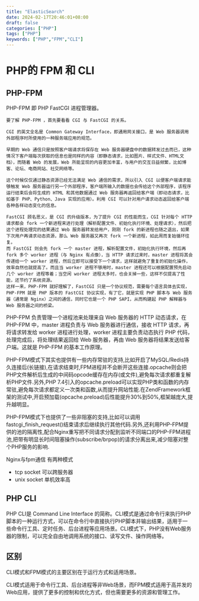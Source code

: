```yaml
---
title: "ElasticSearch"
date: 2024-02-17T20:46:01+08:00
draft: false
categories: ["PHP"]
tags: ["PHP"]
keywords: ["PHP","FPM","CLI"]
---
```



# PHP的 FPM 和 CLI 

##  PHP-FPM
  PHP-FPM 即 PHP FastCGI 进程管理器。
  
    要了解 PHP-FPM ，首先要看看 CGI 与 FastCGI 的关系。

    CGI 的英文全名是 Common Gateway Interface，即通用网关接口，是 Web 服务器调用外部程序时所使用的一种服务端应用的规范。

    早期的 Web 通信只是按照客户端请求将保存在 Web 服务器硬盘中的数据转发过去而已，这种情况下客户端每次获取的信息也是同样的内容（即静态请求，比如图片、样式文件、HTML文档），而随着 Web 的发展，Web 所能呈现的内容更加丰富，与用户的交互日益频繁，比如博客、论坛、电商网站、社交网络等。

    这个时候仅仅通过静态资源已经无法满足 Web 通信的需求，所以引入 CGI 以便客户端请求能够触发 Web 服务器运行另一个外部程序，客户端所输入的数据也会传给这个外部程序，该程序运行结束后会将生成的 HTML 和其他数据通过 Web 服务器再返回给客户端（即动态请求，比如基于 PHP、Python、Java 实现的应用）。利用 CGI 可以针对用户请求动态返回给客户端各种各样动态变化的信息。

    FastCGI 顾名思义，是 CGI 的升级版本，为了提升 CGI 的性能而生，CGI 针对每个 HTTP 请求都会 fork 一个新进程来进行处理（解析配置文件、初始化执行环境、处理请求），然后把这个进程处理完的结果通过 Web 服务器转发给用户，刚刚 fork 的新进程也随之退出，如果下次用户再请求动态资源，那么 Web 服务器又再次 fork 一个新进程，如此周而复始循环往复。
    而 FastCGI 则会先 fork 一个 master 进程，解析配置文件，初始化执行环境，然后再 fork 多个 worker 进程（与 Nginx 有点像），当 HTTP 请求过来时，master 进程将其会传递给一个 worker 进程，然后立即可以接受下一个请求，这样就避免了重复的初始化操作，效率自然也就提高了。而且当 worker 进程不够用时，master 进程还可以根据配置预先启动几个 worker 进程等着；当空闲 worker 进程太多时，也会关掉一些，这样不仅提高了性能，还节约了系统资源。
    这样一来，PHP-FPM 就好理解了，FastCGI 只是一个协议规范，需要每个语言具体去实现，PHP-FPM 就是 PHP 版本的 FastCGI 协议实现，有了它，就是实现 PHP 脚本与 Web 服务器（通常是 Nginx）之间的通信，同时它也是一个 PHP SAPI，从而构建起 PHP 解释器与 Web 服务器之间的桥梁。

  PHP-FPM 负责管理一个进程池来处理来自 Web 服务器的 HTTP 动态请求，在 PHP-FPM 中，master 进程负责与 Web 服务器进行通信，接收 HTTP 请求，再将请求转发给 worker 进程进行处理，worker 进程主要负责动态执行 PHP 代码，处理完成后，将处理结果返回给 Web 服务器，再由 Web 服务器将结果发送给客户端。这就是 PHP-FPM 的基本工作原理。

  PHP-FPM模式下其实也提供有一些内存常驻的支持,比如开启了MySQL/Redis持久连接后(长链接),在请求结束时,FPM进程并不会断开这些连接.opcache则会把PHP文件解析后生成的中间码opcode缓存在内存(或文件),避免每次请求都重复解析PHP文件.另外,PHP 7.4引入的opcache.preload可以实现PHP类和函数的内存常驻,避免每次请求都定义一次类和函数,从而提升网站性能.在ZendFramework框架的测试中,开启预加载(opcache.preload)后性能提升30%到50%,框架越庞大,提升越明显。

  PHP-FPM模式下也提供了一些非阻塞的支持,比如可以调用fastcgi_finish_request()结束请求后继续执行其他代码.另外,还利用PHP-FPM提供的池的隔离性,配合Nginx重写把不同请求分配到监听不同端口的PHP-FPM进程池,把带有明显长时间阻塞操作(subscribe/brpop)的请求分离出来,减少阻塞对整个PHP服务的影响.

  Nginx与fpm通信 有两种模式

  * tcp socket 可以跨服务器
  * unix socket 单机效率高

   
## PHP CLI
  PHP CLI是 Command Line Interface 的简称。CLI模式是通过命令行来执行PHP脚本的一种运行方式，可以在命令行中直接执行PHP脚本并输出结果，适用于一些命令行工具、定时任务、后台进程等应用场景。CLI模式下，PHP没有Web服务器的限制，可以完全自由地调用系统的接口、读写文件、操作网络等。

## 区别
CLI模式和FPM模式的主要区别在于运行方式和适用场景。

CLI模式适用于命令行工具、后台进程等非Web场景，而FPM模式适用于高并发的Web应用，提供了更多的控制和优化方式，但也需要更多的资源和管理工作。